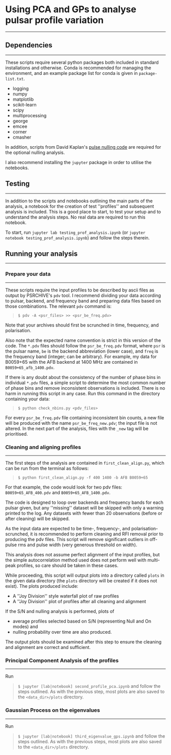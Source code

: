 # Using PCA and GPs to analyse pulsar profile variation
* * *

## Dependencies
* * *

These scripts require several python packages both included in standard installations and otherwise. Conda is recommended for managing the environment, and an example package list for conda is given in `package-list.txt`.

* logging
* numpy
* matplotlib
* scikit-learn
* scipy
* multiprocessing
* george
* emcee
* corner
* cmasher

In addition, scripts from David Kaplan's [pulse nulling code](github.com/dlakaplan/nulling-pulsars) are required for the optional nulling analysis.

I also recommend installing the `jupyter` package in order to utilise the notebooks. 


## Testing
* * *

In addition to the scripts and notebooks outlining the main parts of the analysis, a notebook for the creation of test ''profiles'' and subsequent analysis is included. This is a good place to start, to test your setup and to understand the analysis steps. No real data are required to run this notebook. 

To start, run `jupyter lab testing_prof_analysis.ipynb` (or `jupyter notebook testing_prof_analysis.ipynb`) and follow the steps therein. 


## Running your analysis
* * *

### Prepare your data
* * *

These scripts require the input profiles to be described by ascii files as output by PSRCHIVE's `pdv` tool. I recommend dividing your data according to pulsar, backend, and frequency band and preparing data files based on those combinations. The relevant `pdv` command is:
>`$ pdv -A <psr_files> >> <psr_be_freq.pdv>`


Note that your archives should first be scrunched in time, frequency, and polarisation.

Also note that the expected name convention is strict in this version of the code. The `*.pdv` files should follow the `psr_be_freq.pdv` format, where `psr` is the pulsar name, `be` is the backend abbreviation (lower case), and `freq` is the frequency band (integer; can be arbitrary). For example, my data for B0059+65 with the AFB backend at 1400 MHz are contained in `B0059+65_afb_1400.pdv`. 


If there is any doubt about the consistency of the number of phase bins in individual `*.pdv` files, a simple script to determine the most common number of phase bins and remove inconsistent observations is included. There is no harm in running this script in any case. Run this command in the directory containing your data: 
> `$ python check_nbins.py <pdv_files>`


For every `psr_be_freq.pdv` file containing inconsistent bin counts, a new file will be produced with the name `psr_be_freq_new.pdv`; the input file is not altered. In the next part of the analysis, files with the `_new` tag will be prioritised.


### Cleaning and aligning profiles
* * *

The first steps of the analysis are contained in `first_clean_align.py`, which can be run from the terminal as follows:
> `$ python first_clean_align.py -f 400 1400 -b AFB B0059+65`


For that example, the code would look for two pdv files: `B0059+65_AFB_400.pdv` and `B0059+65_AFB_1400.pdv`.


The code is designed to loop over backends and frequency bands for each pulsar given, but any ''missing'' dataset will be skipped with only a warning printed to the log. Any datasets with fewer than 20 observations (before or after cleaning) will be skipped. 


As the input data are expected to be time-, frequency-, and polarisation-scrunched, it is recommended to perform cleaning and RFI removal prior to producing the pdv files. This script will remove significant outliers in off-pulse rms and pulse width (very generous threshold on width). 


This analysis does not assume perfect alignment of the input profiles, but the simple autocorrelation method used does not perform well with multi-peak profiles, so care should be taken in these cases.


While proceeding, this script will output plots into a directory called `plots` in the given data directory (the `plots` directory will be created if it does not exist). The plots produced include:
* A ''Joy Division'' style waterfall plot of raw profiles
* A ''Joy Division'' plot of profiles after all cleaning and alignment

If the S/N and nulling analysis is performed, plots of
* average profiles selected based on S/N (representing Null and On modes) and
* nulling probability over time
are also produced. 


The output plots should be examined after this step to ensure the cleaning and alignment are correct and sufficient.


### Principal Component Analysis of the profiles
* * *

Run
> `$ jupyter [lab|notebook] second_profile_pca.ipynb`
and follow the steps outlined. As with the previous step, most plots are also saved to the `<data_dir>/plots` directory. 


### Gaussian Process on the eigenvalues
* * *

Run
> `$ jupyter [lab|notebook] third_eigenvalue_gps.ipynb`
and follow the steps outlined. As with the previous steps, most plots are also saved to the `<data_dir>/plots` directory. 


